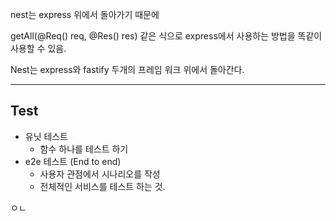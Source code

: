 nest는 express 위에서 돌아가기 때문에

getAll(@Req() req, @Res() res) 같은 식으로 express에서 사용하는 방법을 똑같이 사용할 수 있음.

Nest는 express와 fastify 두개의 프레임 워크 위에서 돌아간다.

---

## Test

- 유닛 테스트
  - 함수 하나를 테스트 하기
- e2e 테스트 (End to end)
  - 사용자 관점에서 시나리오를 작성
  - 전체적인 서비스를 테스트 하는 것.

ㅇㄴ
